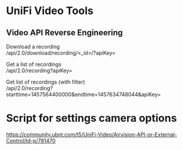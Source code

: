 # UniFi Video Tools #

## Video API Reverse Engineering ##

Download a recording  
/api/2.0/download/recording/<_id>/<desired-filename>?apiKey=<api-key>

Get a list of recordings  
/api/2.0/recording?apiKey=<api-key>

Get list of recordings (with filter)  
/api/2.0/recording?starttime=1457564400000&endtime=1457634748044&apiKey=<api-key>

# Script for settings camera options #

https://community.ubnt.com/t5/UniFi-Video/Airvision-API-or-External-Control/td-p/781470
